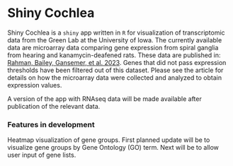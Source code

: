 # Shiny Cochlea

Shiny Cochlea is a `shiny` app written in `R` for visualization of transcriptomic data from the Green Lab at the University of Iowa. The currently available data are microarray data comparing gene expression from spiral ganglia from hearing and kanamycin-deafened rats. These data are published in: [Rahman, Bailey, Gansemer, et al. 2023](https://pubmed-ncbi-nlm-nih-gov.ezp3.lib.umn.edu/36697994/). Genes that did not pass expression thresholds have been filtered out of this dataset. Please see the article for details on how the microarray data were collected and analyzed to obtain expression values. 

A version of the app with RNAseq data will be made available after publication of the relevant data.


### Features in development

Heatmap visualization of gene groups. First planned update will be to visualize gene groups by Gene Ontology (GO) term. Next will be to allow user input of gene lists. 

